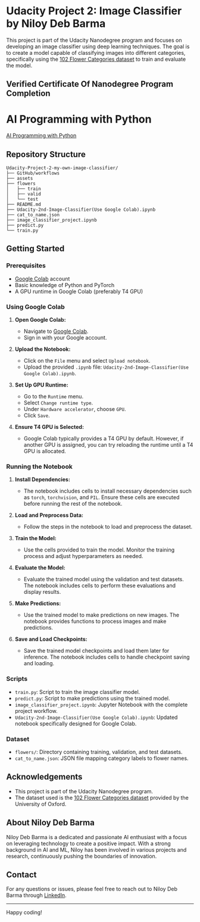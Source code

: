 # Udacity Project 2: Image Classifier by Niloy Deb Barma

This project is part of the Udacity Nanodegree program and focuses on developing an image classifier using deep learning techniques. The goal is to create a model capable of classifying images into different categories, specifically using the [102 Flower Categories dataset](http://www.robots.ox.ac.uk/~vgg/data/flowers/102/index.html) to train and evaluate the model.

## Verified Certificate Of Nanodegree Program Completion
# AI Programming with Python
[AI Programming with Python](https://www.udacity.com/certificate/e/aaa90186-2dce-11ef-889a-97c882f2afe3)

## Repository Structure

```
Udacity-Project-2-my-own-image-classifier/
├── GitHub/workflows
├── assets
├── flowers
│   ├── train
│   ├── valid
│   └── test
├── README.md
├── Udacity-2nd-Image-Classifier(Use Google Colab).ipynb
├── cat_to_name.json
├── image_classifier_project.ipynb
├── predict.py
└── train.py
```

## Getting Started

### Prerequisites

- [Google Colab](https://colab.research.google.com/) account
- Basic knowledge of Python and PyTorch
- A GPU runtime in Google Colab (preferably T4 GPU)

### Using Google Colab

1. **Open Google Colab:**
   - Navigate to [Google Colab](https://colab.research.google.com/).
   - Sign in with your Google account.

2. **Upload the Notebook:**
   - Click on the `File` menu and select `Upload notebook`.
   - Upload the provided `.ipynb` file: `Udacity-2nd-Image-Classifier(Use Google Colab).ipynb`.

3. **Set Up GPU Runtime:**
   - Go to the `Runtime` menu.
   - Select `Change runtime type`.
   - Under `Hardware accelerator`, choose `GPU`.
   - Click `Save`.

4. **Ensure T4 GPU is Selected:**
   - Google Colab typically provides a T4 GPU by default. However, if another GPU is assigned, you can try reloading the runtime until a T4 GPU is allocated.

### Running the Notebook

1. **Install Dependencies:**
   - The notebook includes cells to install necessary dependencies such as `torch`, `torchvision`, and `PIL`. Ensure these cells are executed before running the rest of the notebook.

2. **Load and Preprocess Data:**
   - Follow the steps in the notebook to load and preprocess the dataset.

3. **Train the Model:**
   - Use the cells provided to train the model. Monitor the training process and adjust hyperparameters as needed.

4. **Evaluate the Model:**
   - Evaluate the trained model using the validation and test datasets. The notebook includes cells to perform these evaluations and display results.

5. **Make Predictions:**
   - Use the trained model to make predictions on new images. The notebook provides functions to process images and make predictions.

6. **Save and Load Checkpoints:**
   - Save the trained model checkpoints and load them later for inference. The notebook includes cells to handle checkpoint saving and loading.

### Scripts

- `train.py`: Script to train the image classifier model.
- `predict.py`: Script to make predictions using the trained model.
- `image_classifier_project.ipynb`: Jupyter Notebook with the complete project workflow.
- `Udacity-2nd-Image-Classifier(Use Google Colab).ipynb`: Updated notebook specifically designed for Google Colab.

### Dataset

- `flowers/`: Directory containing training, validation, and test datasets.
- `cat_to_name.json`: JSON file mapping category labels to flower names.

## Acknowledgements

- This project is part of the Udacity Nanodegree program.
- The dataset used is the [102 Flower Categories dataset](http://www.robots.ox.ac.uk/~vgg/data/flowers/102/index.html) provided by the University of Oxford.

## About Niloy Deb Barma

Niloy Deb Barma is a dedicated and passionate AI enthusiast with a focus on leveraging technology to create a positive impact. With a strong background in AI and ML, Niloy has been involved in various projects and research, continuously pushing the boundaries of innovation.

## Contact

For any questions or issues, please feel free to reach out to Niloy Deb Barma through [LinkedIn](https://www.linkedin.com/in/niloydebbarmacpscr).

---

Happy coding!
